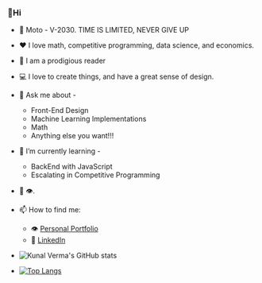 ### 👋Hi
- 🥅 Moto - V-2030. TIME IS LIMITED, NEVER GIVE UP
- ❤ I love math, competitive programming, data science, and economics.
- 📗 I am a prodigious reader
- 💻 I love to create things, and have a great sense of design.
- 💬 Ask me about - 
    * Front-End Design
    * Machine Learning Implementations
    * Math
    * Anything else you want!!!
- 🌱 I’m currently learning -
    * BackEnd with JavaScript
    * Escalating in Competitive Programming
- 🔭 👁.
- 📫 How to find me: 
  - 👁 [Personal Portfolio](https://hereiskunalverma.github.io/tlrc/index.html)
  - 🏢 [LinkedIn](https://www.linkedin.com/in/kunalverma19/)

- ![Kunal Verma's GitHub stats](https://github-readme-stats.vercel.app/api?username=hereiskunalverma&show_icons=true&theme=vue)
- [![Top Langs](https://github-readme-stats.vercel.app/api/top-langs/?username=hereiskunalverma)](https://github.com/hereiskunalverma/github-readme-stats)

<!--- [![Kunal Verma's wakatime stats](https://github-readme-stats.vercel.app/api/wakatime?username=kunalverma)](https://github.com/hereiskunalverma/github-readme-stats) --->
